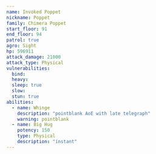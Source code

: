 ```yaml
---
name: Invoked Poppet
nickname: Poppet
family: Chimera Poppet
start_floor: 91
end_floor: 94
patrol: true
agro: Sight
hp: 596911
attack_damage: 21000
attack_type: Physical
vulnerabilities:
  bind: 
  heavy: 
  sleep: true
  slow: 
  stun: true
abilities:
  - name: Whinge
    description: "pointblank AoE with late telegraph"
    warning: pointblank
  - name: Big Hug
    potency: 150
    type: Physical
    description: "instant"
---
```

